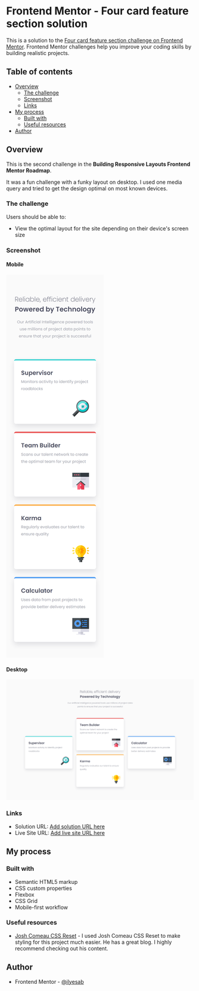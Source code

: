 # Frontend Mentor - Four card feature section solution

This is a solution to the [Four card feature section challenge on Frontend Mentor](https://www.frontendmentor.io/challenges/four-card-feature-section-weK1eFYK). Frontend Mentor challenges help you improve your coding skills by building realistic projects. 

## Table of contents

- [Overview](#overview)
  - [The challenge](#the-challenge)
  - [Screenshot](#screenshot)
  - [Links](#links)
- [My process](#my-process)
  - [Built with](#built-with)
  - [Useful resources](#useful-resources)
- [Author](#author)

## Overview

This is the second challenge in the **Building Responsive Layouts Frontend Mentor Roadmap**.

It was a fun challenge with a funky layout on desktop. I used one media query and tried to get the design optimal on most known devices.

### The challenge

Users should be able to:

- View the optimal layout for the site depending on their device's screen size

### Screenshot

#### Mobile

![Mobile Screenshot](./screenshot_mobile.png)

#### Desktop

![Desktop Screenshot](./screenshot_desktop.png)

### Links

- Solution URL: [Add solution URL here](https://your-solution-url.com)
- Live Site URL: [Add live site URL here](https://your-live-site-url.com)

## My process

### Built with

- Semantic HTML5 markup
- CSS custom properties
- Flexbox
- CSS Grid
- Mobile-first workflow

### Useful resources

- [Josh Comeau CSS Reset](https://www.joshwcomeau.com/css/custom-css-reset/) - I used Josh Comeau CSS Reset to make styling for this project much easier. He has a great blog. I highly recommend checking out his content.

## Author

- Frontend Mentor - [@ilyesab](https://www.frontendmentor.io/profile/ilyesab)

